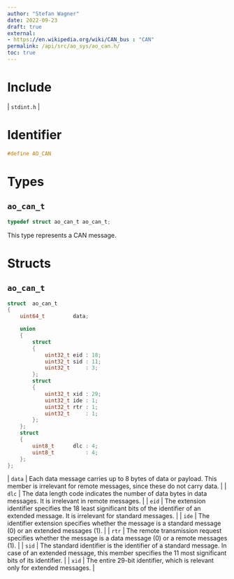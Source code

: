 ```yaml
---
author: "Stefan Wagner"
date: 2022-09-23
draft: true
external:
- https://en.wikipedia.org/wiki/CAN_bus : "CAN"
permalink: /api/src/ao_sys/ao_can.h/
toc: true
---
```


# Include

| `stdint.h` |

# Identifier

```c
#define AO_CAN
```

# Types

## `ao_can_t`

```c
typedef struct ao_can_t ao_can_t;
```

This type represents a CAN message.

# Structs

## `ao_can_t`

```c
struct  ao_can_t
{
    uint64_t         data;

    union
    {
        struct
        {
            uint32_t eid : 18;
            uint32_t sid : 11;
            uint32_t     : 3;
        };
        struct
        {
            uint32_t xid : 29;
            uint32_t ide : 1;
            uint32_t rtr : 1;
            uint32_t     : 1;
        };
    };
    struct
    {
        uint8_t      dlc : 4;
        uint8_t          : 4;
    };
};
```

| `data` | Each data message carries up to 8 bytes of data or payload. This member is irrelevant for remote messages, since these do not carry data. |
| `dlc` | The data length code indicates the number of data bytes in data messages. It is irrelevant in remote messages. |
| `eid` | The extension identifier specifies the 18 least significant bits of the identifier of an extended message. It is irrelevant for standard messages. |
| `ide` | The identifier extension specifies whether the message is a standard message (0) or an extended messages (1). |
| `rtr` | The remote transmission request specifies whether the message is a data message (0) or a remote messages (1). |
| `sid` | The standard identifier is the identifier of a standard message. In case of an extended message, this member specifies the 11 most significant bits of its identifier. |
| `xid` | The entire 29-bit identifier, which is relevant only for extended messages. |
